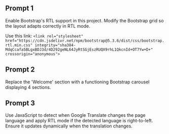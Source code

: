 ## Prompt 1
Enable Bootstrap's RTL support in this project. Modify the Bootstrap grid so the layout adapts correctly in RTL mode.

Use this link: `<link rel="stylesheet" href="https://cdn.jsdelivr.net/npm/bootstrap@5.3.6/dist/css/bootstrap.rtl.min.css" integrity="sha384-MdqCcafa5BLgxBDJ3d/4D292geNL64JyRtSGjEszRUQX9rhL1QkcnId+OT7Yw+D+" crossorigin="anonymous">`

## Prompt 2
Replace the 'Welcome' section with a functioning Bootstrap carousel displaying 4 sections.

## Prompt 3
Use JavaScript to detect when Google Translate changes the page language and apply RTL mode if the detected language is right-to-left. Ensure it updates dynamically when the translation changes.
